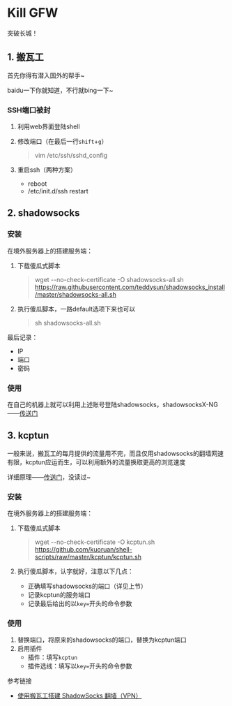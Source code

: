 # Kill GFW

突破长城！

## 1. 搬瓦工

首先你得有潜入国外的帮手~

baidu一下你就知道，不行就bing一下~

### SSH端口被封

1. 利用web界面登陆shell

2. 修改端口（在最后一行`shift`+`g`）

   > vim /etc/ssh/sshd_config

3. 重启ssh（两种方案）

   - reboot
   - /etc/init.d/ssh restart

## 2. shadowsocks

### 安装

在境外服务器上的搭建服务端：

1. 下载傻瓜式脚本

   > wget --no-check-certificate -O shadowsocks-all.sh https://raw.githubusercontent.com/teddysun/shadowsocks_install/master/shadowsocks-all.sh

2. 执行傻瓜脚本，一路default选项下来也可以

   > sh shadowsocks-all.sh 

最后记录：

- IP
- 端口
- 密码

### 使用

在自己的机器上就可以利用上述账号登陆shadowsocks，shadowsocksX-NG——[传送门](https://github.com/shadowsocks/ShadowsocksX-NG)

## 3. kcptun

一般来说，搬瓦工的每月提供的流量用不完，而且仅用shadowsocks的翻墙网速有限，kcptun应运而生，可以利用额外的流量换取更高的浏览速度

详细原理——[传送门](https://github.com/xtaci/kcptun)，没读过~

### 安装

在境外服务器上的搭建服务端：

1. 下载傻瓜式脚本

   > wget --no-check-certificate -O kcptun.sh https://github.com/kuoruan/shell-scripts/raw/master/kcptun/kcptun.sh

2. 执行傻瓜脚本，认字就好，注意以下几点：

   - 正确填写shadowsocks的端口（详见上节）
   - 记录kcptun的服务端口
   - 记录最后给出的以`key=`开头的命令参数

### 使用

1. 替换端口，将原来的shadowsocks的端口，替换为kcptun端口
2. 启用插件
   - 插件：填写`kcptun`
   - 插件选线：填写以`key=`开头的命令参数

参考链接

- [使用搬瓦工搭建 ShadowSocks 翻墙（VPN）](https://depthlove.github.io/2019/03/29/establish-vpn-server/)